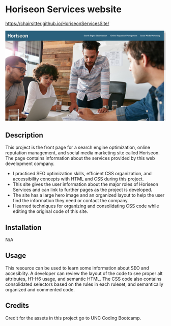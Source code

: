 # Horiseon Services website

https://chairsitter.github.io/HoriseonServicesSite/

![Screenshot](./Assets/images/Screenshot.png)

## Description

This project is the front page for a search engine optimization, online reputation management, and social media marketing site called Horiseon.
The page contains information about the services provided by this web development company.

- I practiced SEO optimization skills, efficient CSS organization, and accessibility concepts with HTML and CSS during this project.
- This site gives the user information about the major roles of Horiseon Services and can link to further pages as the project is developed.
- The site has a large hero image and an organized layout to help the user find the information they need or contact the company.
- I learned techniques for organizing and consolidating CSS code while editing the original code of this site.


## Installation

N/A

## Usage

This resource can be used to learn some information about SEO and accesiblity. A developer can review the layout of the code to see proper alt attributes, 
H1-H6 usage, and semantic HTML. The CSS code also contains consolidated selectors based on the rules in each ruleset, and semantically organized and commented code.

## Credits

Credit for the assets in this project go to UNC Coding Bootcamp.